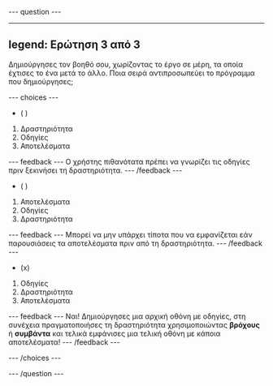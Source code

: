 
--- question ---

---
legend: Ερώτηση 3 από 3
---

Δημιούργησες τον βοηθό σου, χωρίζοντας το έργο σε μέρη, τα οποία έχτισες το ένα μετά το άλλο. Ποια σειρά αντιπροσωπεύει το πρόγραμμα που δημιούργησες;

--- choices ---

- ( )

1. Δραστηριότητα
2. Οδηγίες
3. Αποτελέσματα

  --- feedback ---
Ο χρήστης πιθανότατα πρέπει να γνωρίζει τις οδηγίες πριν ξεκινήσει τη δραστηριότητα.
  --- /feedback ---

- ( )

1. Αποτελέσματα
2. Οδηγίες
3. Δραστηριότητα

  --- feedback ---
Μπορεί να μην υπάρχει τίποτα που να εμφανίζεται εάν παρουσιάσεις τα αποτελέσματα πριν από τη δραστηριότητα.
  --- /feedback ---

- (x)

1. Οδηγίες
2. Δραστηριότητα
3. Αποτελέσματα

  --- feedback ---
Ναι! Δημιούργησες μια αρχική οθόνη με οδηγίες, στη συνέχεια πραγματοποιήσες τη δραστηριότητα χρησιμοποιώντας **βρόχους** ή **συμβάντα** και τελικά εμφάνισες μια τελική οθόνη με κάποια αποτελέσματα!
  --- /feedback ---

--- /choices ---

--- /question ---
